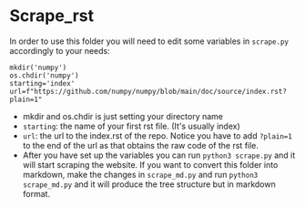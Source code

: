 # Scrape_rst
In order to use this folder you will need to edit some variables in `scrape.py` accordingly to your needs:
  ```
  mkdir('numpy')
  os.chdir('numpy')
  starting='index'
  url=f"https://github.com/numpy/numpy/blob/main/doc/source/index.rst?plain=1"
  ```
- mkdir and os.chdir is just setting your directory name
- `starting`: the name of your first rst file. (It's usually index)
- `url`: the url to the index.rst of the repo. Notice you have to add `?plain=1` to the end of the url as that obtains the raw code of the rst file.
- After you have set up the variables you can run `python3 scrape.py` and it will start scraping the website. If you want to convert this folder into markdown, make the changes in `scrape_md.py` and run `python3 scrape_md.py` and it will produce the tree structure but in markdown format.